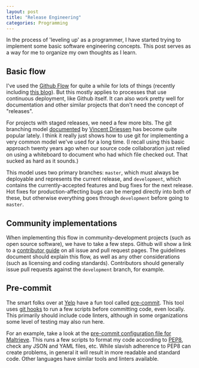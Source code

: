 ```yaml
---
layout: post
title: "Release Engineering"
categories: Programming
---
```


In the process of 'leveling up' as a programmer, I have started trying to implement some basic software engineering concepts. This post serves as a way for me to organize my own thoughts as I learn.

## Basic flow
I've used the [Github Flow](https://guides.github.com/introduction/flow/) for quite a while for lots of things (recently including [this blog](https://github.com/krmaxwell/krmaxwell.github.io)). But this mostly applies to processes that use continuous deployment, like Github itself. It can also work pretty well for documentation and other similar projects that don't need the concept of "releases".

For projects with staged releases, we need a few more bits. The git branching model [documented](http://nvie.com/posts/a-successful-git-branching-model/) by [Vincent Driessen](https://twitter.com/nvie) has become quite popular lately. I think it really just shows how to use git for implementing a very common model we've used for a long time. (I recall using this basic approach twenty years ago when our source code collaboration just relied on using a whiteboard to document who had which file checked out. That sucked as hard as it sounds.)

This model uses two primary branches: `master`, which must always be deployable and represents the current release, and `development`, which contains the currently-accepted features and bug fixes for the next release. Hot fixes for production-affecting bugs can be merged directly into both of these, but otherwise everything goes through `development` before going to `master`.

## Community implementations

When implementing this flow in community-development projects (such as open source software), we have to take a few steps. Github will show a link to a [contributor guide](https://github.com/blog/1184-contributing-guidelines) on all issue and pull request pages. The guidelines document should explain this flow, as well as any other considerations (such as licensing and coding standards). Contributors should generally issue pull requests against the `development` branch, for example.

## Pre-commit

The smart folks over at [Yelp](http://www.yelp.com) have a fun tool called [pre-commit](http://pre-commit.com). This tool uses [git hooks](http://githooks.com) to run a few scripts before committing code, even locally. This primarily should include code linters, although in some organizations some level of testing may also run here.

For an example, take a look at the [pre-commit configuration file for Maltrieve](https://github.com/krmaxwell/maltrieve/blob/3f6fdcc3c8d139dbab3c5153efc95f65b8f30251/.pre-commit-config.yaml). This runs a few scripts to format my code according to [PEP8](https://www.python.org/dev/peps/pep-0008/), check any JSON and YAML files, etc. While slavish adherence to PEP8 can create problems, in general it will result in more readable and standard code. Other languages have similar tools and linters available.
